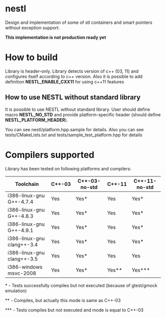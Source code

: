 nestl
=====

Design and implementation of some of stl containers and smart pointers without exception support.

**This implementation is not production ready yet**


How to build
============
Library is header-only. Library detects version of c++ (03, 11) and configures itself according to c++ version.
Also it is possible to add definition **NESTL_ENABLE_CXX11** for using c++11 features


How to use NESTL without standard library
-----------------------------------------
It is possible to use NESTL without standard library.
User should define macro **NESTL_NO_STD**
and provide platform-specific header (should define **NESTL_PLATFORM_HEADER**).

You can see nestl/platform.hpp.sample for details.
Also you can see tests/CMakeLists.txt and tests/sample_test_platform.hpp for details


Compilers supported
===================

Library has been tested on following platforms and compilers:

Toolchain                 |C++-03|C++-03-no-std|C++-11     |C++-11-no-std
--------------------------|------|-------------|-----------|-------------
i386-linux-gnu G++-4.7.4  |Yes   |Yes*         |Yes        |Yes*
i386-linux-gnu G++-4.8.3  |Yes   |Yes*         |Yes        |Yes*
i386-linux-gnu G++-4.9.1  |Yes   |Yes*         |Yes        |Yes*
i386-linux-gnu clang++-3.4|Yes   |Yes*         |Yes        |Yes*
i386-linux-gnu clang++-3.5|Yes   |Yes*         |Yes        |Yes
i386-windows msvc-2008    |Yes   |Yes*         |Yes**      |Yes***

\* - Tests successfully compiles but not executed (because of gtest/gmock emulation)

\*\* - Compiles, but actually this mode is same as C++-03

\*\*\* - Tests compiles but not executed and mode is equal to C++-03
